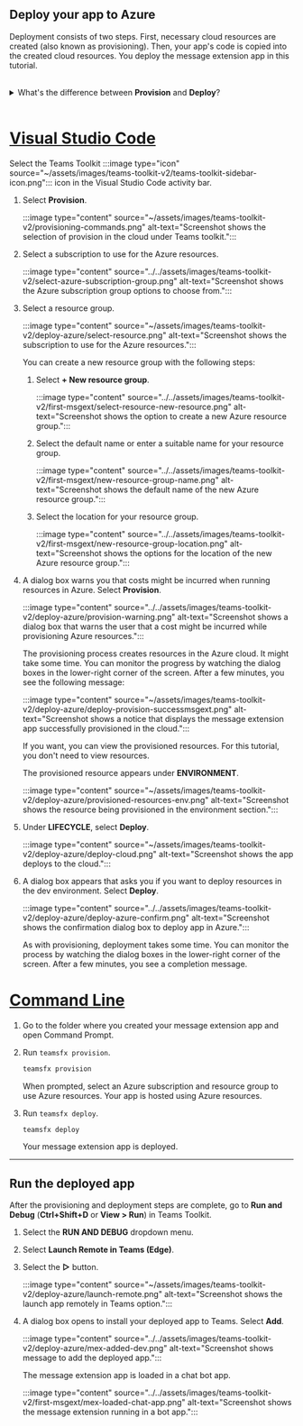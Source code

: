 ## Deploy your app to Azure

Deployment consists of two steps. First, necessary cloud resources are created (also known as provisioning). Then, your app's code is copied into the created cloud resources. You deploy the message extension app in this tutorial.
<br>
<br>
<details>
<summary>What's the difference between <b>Provision</b> and <b>Deploy</b>?</summary>
<br>
The <b>Provision</b> step creates resources in Azure and Microsoft 365 for your app, but no code (such as HTML, CSS, or JavaScript) is copied to the resources. The <b>Deploy</b> step copies the code for your app to the resources you created during the provision step. It's common to deploy multiple times without provisioning new resources. Since the provision step takes some time to complete, it's separate from the deployment step.
</details>
<br>

# [Visual Studio Code](#tab/vsc4)

Select the Teams Toolkit :::image type="icon" source="~/assets/images/teams-toolkit-v2/teams-toolkit-sidebar-icon.png"::: icon in the Visual Studio Code activity bar.

1. Select **Provision**.

   :::image type="content" source="~/assets/images/teams-toolkit-v2/provisioning-commands.png" alt-text="Screenshot shows the selection of provision in the cloud under Teams toolkit.":::

1. Select a subscription to use for the Azure resources.

   :::image type="content" source="../../assets/images/teams-toolkit-v2/select-azure-subscription-group.png" alt-text="Screenshot shows the Azure subscription group options to choose from.":::

1. Select a resource group.

   :::image type="content" source="~/assets/images/teams-toolkit-v2/deploy-azure/select-resource.png" alt-text="Screenshot shows the subscription to use for the Azure resources.":::

   You can create a new resource group with the following steps:

   1. Select **+ New resource group**.

      :::image type="content" source="../../assets/images/teams-toolkit-v2/first-msgext/select-resource-new-resource.png" alt-text="Screenshot shows the option to create a new Azure resource group.":::

   1. Select the default name or enter a suitable name for your resource group.

      :::image type="content" source="../../assets/images/teams-toolkit-v2/first-msgext/new-resource-group-name.png" alt-text="Screenshot shows the default name of the new Azure resource group.":::

   1. Select the location for your resource group.

      :::image type="content" source="../../assets/images/teams-toolkit-v2/first-msgext/new-resource-group-location.png" alt-text="Screenshot shows the options for the location of the new Azure resource group.":::

1. A dialog box warns you that costs might be incurred when running resources in Azure. Select **Provision**.

   :::image type="content" source="../../assets/images/teams-toolkit-v2/deploy-azure/provision-warning.png" alt-text="Screenshot shows a dialog box that warns the user that a cost might be incurred while provisioning Azure resources.":::

   The provisioning process creates resources in the Azure cloud. It might take some time. You can monitor the progress by watching the dialog boxes in the lower-right corner of the screen. After a few minutes, you see the following message:

   :::image type="content" source="~/assets/images/teams-toolkit-v2/deploy-azure/deploy-provision-successmsgext.png" alt-text="Screenshot shows a notice that displays the message extension app successfully provisioned in the cloud.":::

   If you want, you can view the provisioned resources. For this tutorial, you don't need to view resources.

   The provisioned resource appears under **ENVIRONMENT**.

   :::image type="content" source="~/assets/images/teams-toolkit-v2/deploy-azure/provisioned-resources-env.png" alt-text="Screenshot shows the resource being provisioned in the environment section.":::

1. Under **LIFECYCLE**, select **Deploy**.

   :::image type="content" source="~/assets/images/teams-toolkit-v2/deploy-azure/deploy-cloud.png" alt-text="Screenshot shows the app deploys to the cloud.":::

1. A dialog box appears that asks you if you want to deploy resources in the dev environment. Select **Deploy**.

   :::image type="content" source="../../assets/images/teams-toolkit-v2/deploy-azure/deploy-azure-confirm.png" alt-text="Screenshot shows the confirmation dialog box to deploy app in Azure.":::

   As with provisioning, deployment takes some time. You can monitor the process by watching the dialog boxes in the lower-right corner of the screen. After a few minutes, you see a completion message.

# [Command Line](#tab/cli4)

1. Go to the folder where you created your message extension app and open Command Prompt.

1. Run `teamsfx provision`.

   ``` bash
   teamsfx provision
   ```

   When prompted, select an Azure subscription and resource group to use Azure resources. Your app is hosted using Azure resources.

1. Run `teamsfx deploy`.

   ``` bash
   teamsfx deploy
   ```

   Your message extension app is deployed.

---

## Run the deployed app

After the provisioning and deployment steps are complete, go to **Run and Debug** (**Ctrl+Shift+D** or **View > Run**) in Teams Toolkit.

1. Select the **RUN AND DEBUG** dropdown menu.
1. Select **Launch Remote in Teams (Edge)**.
1. Select the **▷** button.

   :::image type="content" source="~/assets/images/teams-toolkit-v2/deploy-azure/launch-remote.png" alt-text="Screenshot shows the launch app remotely in Teams option.":::

1. A dialog box opens to install your deployed app to Teams. Select **Add**.

   :::image type="content" source="../../assets/images/teams-toolkit-v2/deploy-azure/mex-added-dev.png" alt-text="Screenshot shows message to add the deployed app.":::

   The message extension app is loaded in a chat bot app.

   :::image type="content" source="../../assets/images/teams-toolkit-v2/first-msgext/mex-loaded-chat-app.png" alt-text="Screenshot shows the message extension running in a bot app.":::
